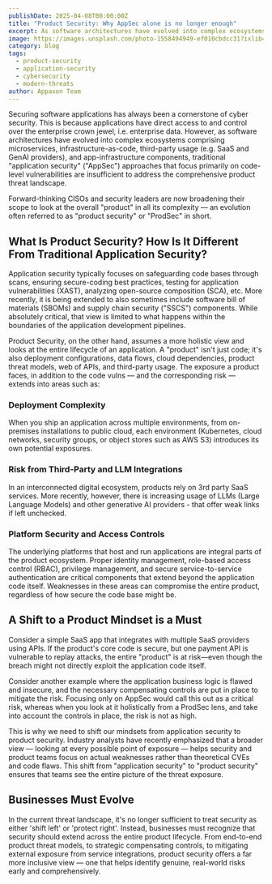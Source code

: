 ```yaml
---
publishDate: 2025-04-08T00:00:00Z
title: "Product Security: Why AppSec alone is no longer enough"
excerpt: As software architectures have evolved into complex ecosystems, traditional application security approaches that focus primarily on code-level vulnerabilities are insufficient to address the comprehensive product threat landscape.
image: https://images.unsplash.com/photo-1558494949-ef010cbdcc31?ixlib=rb-4.0.3&auto=format&fit=crop&w=1674&q=80
category: blog
tags:
  - product-security
  - application-security
  - cybersecurity
  - modern-threats
author: Appaxon Team
---
```


Securing software applications has always been a cornerstone of cyber security. This is because applications have direct access to and control over the enterprise crown jewel, i.e. enterprise data. However, as software architectures have evolved into complex ecosystems comprising microservices, infrastructure-as-code, third-party usage (e.g. SaaS and GenAI providers), and app-infrastructure components, traditional "application security" ("AppSec") approaches that focus primarily on code-level vulnerabilities are insufficient to address the comprehensive product threat landscape.

Forward-thinking CISOs and security leaders are now broadening their scope to look at the overall "product" in all its complexity — an evolution often referred to as "product security" or "ProdSec" in short.

## What Is Product Security? How Is It Different From Traditional Application Security?

Application security typically focuses on safeguarding code bases through scans, ensuring secure-coding best practices, testing for application vulnerabilities (XAST), analyzing open-source composition (SCA), etc. More recently, it is being extended to also sometimes include software bill of materials (SBOMs) and supply chain security ("SSCS") components. While absolutely critical, that view is limited to what happens within the boundaries of the application development pipelines.

Product Security, on the other hand, assumes a more holistic view and looks at the entire lifecycle of an application. A "product" isn't just code; it's also deployment configurations, data flows, cloud dependencies, product threat models, web of APIs, and third-party usage. The exposure a product faces, in addition to the code vulns — and the corresponding risk — extends into areas such as:

### Deployment Complexity
When you ship an application across multiple environments, from on-premises installations to public cloud, each environment (Kubernetes, cloud networks, security groups, or object stores such as AWS S3) introduces its own potential exposures.

### Risk from Third-Party and LLM Integrations
In an interconnected digital ecosystem, products rely on 3rd party SaaS services. More recently, however, there is increasing usage of LLMs (Large Language Models) and other generative AI providers - that offer weak links if left unchecked.

### Platform Security and Access Controls
The underlying platforms that host and run applications are integral parts of the product ecosystem. Proper identity management, role-based access control (RBAC), privilege management, and secure service-to-service authentication are critical components that extend beyond the application code itself. Weaknesses in these areas can compromise the entire product, regardless of how secure the code base might be.

## A Shift to a Product Mindset is a Must

Consider a simple SaaS app that integrates with multiple SaaS providers using APIs. If the product's core code is secure, but one payment API is vulnerable to replay attacks, the entire "product" is at risk—even though the breach might not directly exploit the application code itself.

Consider another example where the application business logic is flawed and insecure, and the necessary compensating controls are put in place to mitigate the risk. Focusing only on AppSec would call this out as a critical risk, whereas when you look at it holistically from a ProdSec lens, and take into account the controls in place, the risk is not as high.

This is why we need to shift our mindsets from application security to product security. Industry analysts have recently emphasized that a broader view — looking at every possible point of exposure — helps security and product teams focus on actual weaknesses rather than theoretical CVEs and code flaws. This shift from "application security" to "product security" ensures that teams see the entire picture of the threat exposure.

## Businesses Must Evolve

In the current threat landscape, it's no longer sufficient to treat security as either 'shift left' or 'protect right'. Instead, businesses must recognize that security should extend across the entire product lifecycle. From end-to-end product threat models, to strategic compensating controls, to mitigating external exposure from service integrations, product security offers a far more inclusive view — one that helps identify genuine, real-world risks early and comprehensively. 